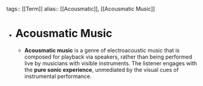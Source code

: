tags:: [[Term]]
alias:: [[Acousmatic]], [[Acousmatic Music]]

- # Acousmatic Music
	- **Acousmatic music** is a genre of electroacoustic music that is composed for playback via speakers, rather than being performed live by musicians with visible instruments. The listener engages with the **pure sonic experience**, unmediated by the visual cues of instrumental performance.